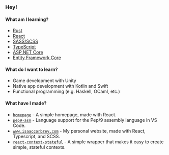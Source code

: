 ### Hey!

#### What am I learning?

- [Rust](https://www.rust-lang.org)
- [React](https://reactjs.org/)
- [SASS/SCSS](https://sass-lang.com/)
- [TypeScript](https://www.typescriptlang.org/)
- [ASP.NET Core](https://dotnet.microsoft.com/apps/aspnet)
- [Entity Framework Core](https://docs.microsoft.com/en-us/ef/core/)

#### What do I want to learn?

- Game development with Unity
- Native app development with Kotlin and Swift
- Functional programming (e.g. Haskell, OCaml, etc.)

#### What have I made?

- [`homepage`](https://icorbrey-homepage.netlify.app) - A simple homepage, made with React.
- [`pep9-asm`](https://marketplace.visualstudio.com/items?itemName=icorbrey.pep9-asm) - Language support for the Pep/9 assembly language in VS Code.
- [`www.isaaccorbrey.com`](https://www.isaaccorbrey.com) - My personal website, made with React, Typescript, and SCSS.
- [`react-context-stateful`](https://www.npmjs.com/package/react-context-stateful) - A simple wrapper that makes it easy to create simple, stateful contexts.

